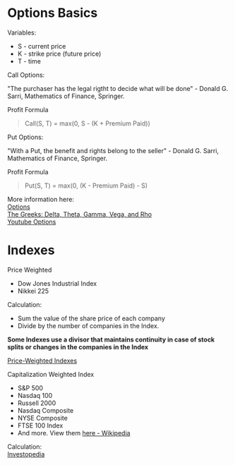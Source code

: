 # Options Basics  

Variables:  
- S - current price  
- K - strike price (future price)  
- T - time 

Call Options:  

"The purchaser has the legal rigtht to decide what will be done" - Donald G. Sarri, Mathematics of Finance, Springer.   

Profit Formula  
> Call(S, T) = max(0, S - (K + Premium Paid))    

Put Options:  

"With a Put, the benefit and rights belong to the seller" - Donald G. Sarri, Mathematics of
Finance, Springer.  

Profit Formula  
> Put(S, T) = max(0, (K - Premium Paid) - S)  

More information here:  
[Options](https://www.investopedia.com/options-basics-tutorial-4583012)  
[The Greeks: Delta, Theta, Gamma, Vega, and Rho](https://www.investopedia.com/terms/g/greeks.asp)  
[Youtube Options](https://www.youtube.com/watch?v=SD7sw0bf1ms)    

# Indexes  
Price Weighted   
- Dow Jones Industrial Index  
- Nikkei 225  

Calculation:  
- Sum the value of the share price of each company  
- Divide by the number of companies in the Index.   

**Some Indexes use a divisor that maintains continuity in case of stock splits or
changes in the companies in the Index**  

[Price-Weighted Indexes](https://www.investopedia.com/terms/p/priceweightedindex.asp)  

Capitalization Weighted Index    
- S&P 500    
- Nasdaq 100  
- Russell 2000  
- Nasdaq Composite  
- NYSE Composite  
- FTSE 100 Index  
- And more. View them [here - Wikipedia](https://en.wikipedia.org/wiki/Capitalization-weighted_index)  

Calculation:  
[Investopedia](https://www.investopedia.com/terms/c/capitalizationweightedindex.asp)
